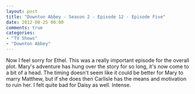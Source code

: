 ```yaml
---
layout: post
title: "Downton Abbey - Season 2 - Episode 12 - Episode Five"
date: 2012-08-25 00:00
comments: true
categories:
- "TV Shows"
- "Downton Abbey"
---
```


Now I feel sorry for Ethel. This was a really important episode
for the overall plot. Mary's adventure has hung over the story
for so long, it's now come to a bit of a head. The timing doesn't
seem like it could be better for Mary to marry Matthew, but if
she does then Carlisle has the means and motivation to ruin
her. I felt quite bad for Daisy as well. Intense.
